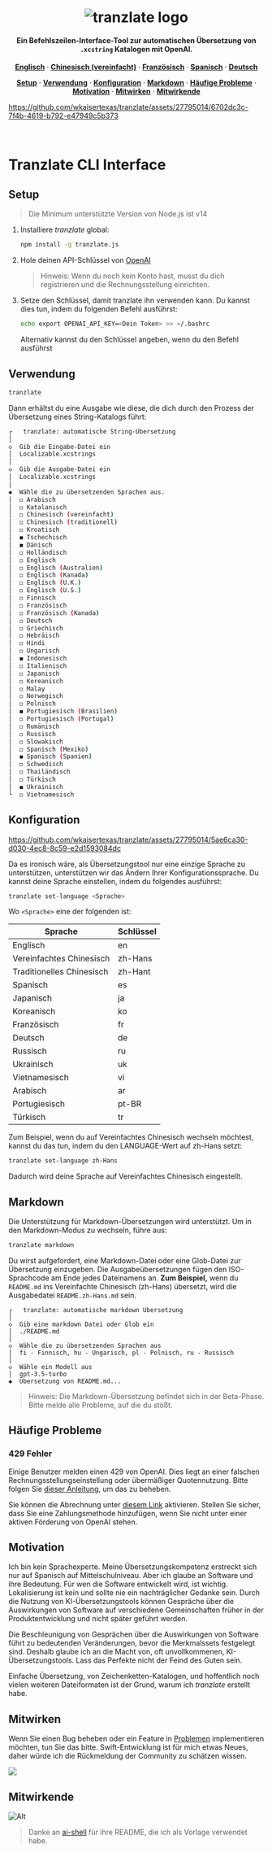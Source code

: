 <h1 align="center">
   <img src="https://github.com/wkaisertexas/tranzlate/assets/27795014/2d8ab420-12de-422b-bfd2-b6a27bc936f7" alt="tranzlate logo"/>
</h1>

<h4 align="center">
   Ein Befehlszeilen-Interface-Tool zur automatischen Übersetzung von <code>.xcstring</code> Katalogen mit OpenAI.
</h4>

<p align="center">
  <a href="https://github.com/wkaisertexas/tranzlate"><strong>Englisch</strong></a> ·
  <a href="https://github.com/wkaisertexas/tranzlate/blob/main/README.zh-Hans.md"><strong>Chinesisch (vereinfacht)</strong></a> ·
  <a href="https://github.com/wkaisertexas/tranzlate/blob/main/README.fr.md"><strong>Französisch</strong></a> ·
  <a href="https://github.com/wkaisertexas/tranzlate/blob/main/README.es.md"><strong>Spanisch</strong></a> ·
  <a href="https://github.com/wkaisertexas/tranzlate/blob/main/README.de.md"><strong>Deutsch</strong></a>
</p>

<p align="center">
  <a href="#setup"><strong>Setup</strong></a> ·
  <a href="#usage"><strong>Verwendung</strong></a> ·
  <a href="#configuration"><strong>Konfiguration</strong></a> ·
  <a href="#markdown"><strong>Markdown</strong></a> ·
  <a href="#common-issues"><strong>Häufige Probleme</strong></a> ·
  <a href="#motivation"><strong>Motivation</strong></a> ·
  <a href="#contributing"><strong>Mitwirken</strong></a> ·
  <a href="#contributors"><strong>Mitwirkende</strong></a>
</p>

https://github.com/wkaisertexas/tranzlate/assets/27795014/6702dc3c-7f4b-4619-b792-e47949c5b373

<br>

# Tranzlate CLI Interface

<h2 id="setup">Setup</h2>

> Die Minimum unterstützte Version von Node.js ist v14

1. Installiere _tranzlate_ global:

   ```sh
   npm install -g tranzlate.js
   ```

2. Hole deinen API-Schlüssel von [OpenAI](https://platform.openai.com/account/api-keys)

   > Hinweis: Wenn du noch kein Konto hast, musst du dich registrieren und die Rechnungsstellung einrichten.

3. Setze den Schlüssel, damit tranzlate ihn verwenden kann. Du kannst dies tun, indem du folgenden Befehl ausführst:

   ```sh
   echo export OPENAI_API_KEY=<Dein Token> >> ~/.bashrc
   ```

   Alternativ kannst du den Schlüssel angeben, wenn du den Befehl ausführst

<h2 id="usage">Verwendung</h2>

```bash
tranzlate
```

Dann erhältst du eine Ausgabe wie diese, die dich durch den Prozess der Übersetzung eines String-Katalogs führt:

```bash
┌   tranzlate: automatische String-Übersetzung
│
◇  Gib die Eingabe-Datei ein
│  Localizable.xcstrings
│
◇  Gib die Ausgabe-Datei ein
│  Localizable.xcstrings
│
◆  Wähle die zu übersetzenden Sprachen aus.
│  ◻ Arabisch
│  ◻ Katalanisch
│  ◻ Chinesisch (vereinfacht)
│  ◻ Chinesisch (traditionell)
│  ◻ Kroatisch
│  ◼ Tschechisch
│  ◼ Dänisch
│  ◻ Holländisch
│  ◻ Englisch
│  ◻ Englisch (Australien)
│  ◻ Englisch (Kanada)
│  ◻ Englisch (U.K.)
│  ◻ Englisch (U.S.)
│  ◻ Finnisch
│  ◻ Französisch
│  ◻ Französisch (Kanada)
│  ◻ Deutsch
│  ◻ Griechisch
│  ◻ Hebräisch
│  ◻ Hindi
│  ◻ Ungarisch
│  ◼ Indonesisch
│  ◻ Italienisch
│  ◻ Japanisch
│  ◻ Koreanisch
│  ◻ Malay
│  ◻ Norwegisch
│  ◻ Polnisch
│  ◼ Portugiesisch (Brasilien)
│  ◻ Portugiesisch (Portugal)
│  ◻ Rumänisch
│  ◻ Russisch
│  ◻ Slowakisch
│  ◻ Spanisch (Mexiko)
│  ◼ Spanisch (Spanien)
│  ◻ Schwedisch
│  ◻ Thailändisch
│  ◻ Türkisch
│  ◼ Ukrainisch
└  ◻ Vietnamesisch
```

<h2 id="configuration">Konfiguration</h2>

https://github.com/wkaisertexas/tranzlate/assets/27795014/5ae6ca30-d030-4ec8-8c59-e2d1593084dc

Da es ironisch wäre, als Übersetzungstool nur eine einzige Sprache zu unterstützen, unterstützen wir das Ändern Ihrer Konfigurationssprache. Du kannst deine Sprache einstellen, indem du folgendes ausführst:

```bash
tranzlate set-language <Sprache>
```

Wo `<Sprache>` eine der folgenden ist:

<table align="center">
  <thead>
    <tr>
      <th>Sprache</th>
      <th>Schlüssel</th>
    </tr>
  </thead>
  <tbody>
    <tr><td>Englisch</td><td>en</td></tr>
    <tr><td>Vereinfachtes Chinesisch</td><td>zh-Hans</td></tr>
    <tr><td>Traditionelles Chinesisch</td><td>zh-Hant</td></tr>
    <tr><td>Spanisch</td><td>es</td></tr>
    <tr><td>Japanisch</td><td>ja</td></tr>
    <tr><td>Koreanisch</td><td>ko</td></tr>
    <tr><td>Französisch</td><td>fr</td></tr>
    <tr><td>Deutsch</td><td>de</td></tr>
    <tr><td>Russisch</td><td>ru</td></tr>
    <tr><td>Ukrainisch</td><td>uk</td></tr>
    <tr><td>Vietnamesisch</td><td>vi</td></tr>
    <tr><td>Arabisch</td><td>ar</td></tr>
    <tr><td>Portugiesisch</td><td>pt-BR</td></tr>
    <tr><td>Türkisch</td><td>tr</td></tr>
  </tbody>
</table>

Zum Beispiel, wenn du auf Vereinfachtes Chinesisch wechseln möchtest, kannst du das tun, indem du den LANGUAGE-Wert auf zh-Hans setzt:

```sh
tranzlate set-language zh-Hans
```

Dadurch wird deine Sprache auf Vereinfachtes Chinesisch eingestellt.

<h2 id="markdown">Markdown</h2>

Die Unterstützung für Markdown-Übersetzungen wird unterstützt. Um in den Markdown-Modus zu wechseln, führe aus:

```sh
tranzlate markdown
```

Du wirst aufgefordert, eine Markdown-Datei oder eine Glob-Datei zur Übersetzung einzugeben. Die Ausgabeübersetzungen fügen den ISO-Sprachcode am Ende jedes Dateinamens an. **Zum Beispiel,** wenn du `README.md` ins Vereinfachte Chinesisch (zh-Hans) übersetzt, wird die Ausgabedatei `README.zh-Hans.md` sein.

```console
┌   tranzlate: automatische markdown Übersetzung
│
◇  Gib eine markdown Datei oder Glob ein
│  ./README.md
│
◇  Wähle die zu übersetzenden Sprachen aus
│  fi - Finnisch, hu - Ungarisch, pl - Polnisch, ru - Russisch
│
◇  Wähle ein Modell aus
│  gpt-3.5-turbo
◆  Übersetzung von README.md...
```

> Hinweis: Die Markdown-Übersetzung befindet sich in der Beta-Phase. Bitte melde alle Probleme, auf die du stößt.

<h2 id="common-issues">Häufige Probleme</h2>

### 429 Fehler

Einige Benutzer melden einen 429 von OpenAI. Dies liegt an einer falschen Rechnungsstellungseinstellung oder übermäßiger Quotennutzung. Bitte folgen Sie [dieser Anleitung](https://help.openai.com/en/articles/6891831-error-code-429-you-exceeded-your-current-quota-please-check-your-plan-and-billing-details), um das zu beheben.

Sie können die Abrechnung unter [diesem Link](https://platform.openai.com/account/billing/overview) aktivieren. Stellen Sie sicher, dass Sie eine Zahlungsmethode hinzufügen, wenn Sie nicht unter einer aktiven Förderung von OpenAI stehen.

<h2 id="motivation">Motivation</h2>

Ich bin kein Sprachexperte. Meine Übersetzungskompetenz erstreckt sich nur auf Spanisch auf Mittelschulniveau. Aber ich glaube an Software und ihre Bedeutung. Für wen die Software entwickelt wird, ist wichtig. Lokalisierung ist kein und sollte nie ein nachträglicher Gedanke sein. Durch die Nutzung von KI-Übersetzungstools können Gespräche über die Auswirkungen von Software auf verschiedene Gemeinschaften früher in der Produktentwicklung und nicht später geführt werden.

Die Beschleunigung von Gesprächen über die Auswirkungen von Software führt zu bedeutenden Veränderungen, bevor die Merkmalssets festgelegt sind. Deshalb glaube ich an die Macht von, oft unvollkommenen, KI-Übersetzungstools. Lass das Perfekte nicht der Feind des Guten sein.

Einfache Übersetzung, von Zeichenketten-Katalogen, und hoffentlich noch vielen weiteren Dateiformaten ist der Grund, warum ich _tranzlate_ erstellt habe.

<h2 id="contributing">Mitwirken</h2>

Wenn Sie einen Bug beheben oder ein Feature in [Problemen](https://github.com/wkaisertexas/tranzlate) implementieren möchten, tun Sie das bitte. Swift-Entwicklung ist für mich etwas Neues, daher würde ich die Rückmeldung der Community zu schätzen wissen.

<a href="https://github.com/wkaisertexas/tranzlate/graphs/contributors">
  <img src="https://contrib.rocks/image?repo=wkaisertexas/tranzlate" />
</a>

<h2 id="contributors">Mitwirkende</h2>

![Alt](https://repobeats.axiom.co/api/embed/74c05a15a0f3020ab2d6113b7bd0667dbe4d1ad4.svg "Repobeats Analytics Bild")

> Danke an [ai-shell](https://github.com/BuilderIO/ai-shell) für ihre README, die ich als Vorlage verwendet habe.